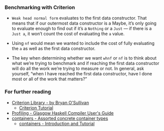 ### Benchmarking with Criterion
 - `Weak head normal form` evaluates to the first data constructor. That means that if our outermost data constructor is a Maybe,
   it’s only going to evaluate enough to find out if it’s a `Nothing` or a `Just` — if there is a `Just a`, it won’t count the cost
   of evaluating the `a` value.

 - Using `nf` would mean we wanted to include the cost of fully evaluating the `a` as well as the first data constructor.

 - The key when determining whether we want `whnf` or `nf` is to think about what we’re trying to benchmark and if reaching the first
   data constructor will do all the work we’re trying to measure or not. In general, ask yourself, “when I have reached the first data
   constructor, have I done most or all of the work that matters?”

### For further reading
 - [Criterion Library - by Bryan O'Sullivan](http://www.serpentine.com/criterion/)   
   - [Criterion Tutorial](http://www.serpentine.com/criterion/tutorial.html)   
 - [Profiling - Glasgow Haskell Compiler User's Guide](https://downloads.haskell.org/~ghc/latest/docs/html/users_guide/profiling.html)
 - [containers - Assorted concrete container types](https://hackage.haskell.org/package/containers)
   - [containers - Introduction and Tutorial](https://haskell-containers.readthedocs.io/en/latest/)
